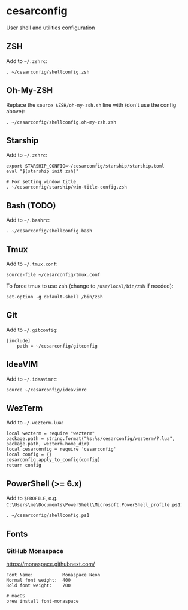 # cesarconfig
User shell and utilities configuration

## ZSH
Add to `~/.zshrc`:
```
. ~/cesarconfig/shellconfig.zsh
```

## Oh-My-ZSH
Replace the `source $ZSH/oh-my-zsh.sh` line with (don't use the config above):
```
. ~/cesarconfig/shellconfig.oh-my-zsh.zsh
```

## Starship
Add to `~/.zshrc`:
```
export STARSHIP_CONFIG=~/cesarconfig/starship/starship.toml
eval "$(starship init zsh)"

# For setting window title
. ~/cesarconfig/starship/win-title-config.zsh
```


## Bash (TODO)
Add to `~/.bashrc`:
```
. ~/cesarconfig/shellconfig.bash
```

## Tmux
Add to `~/.tmux.conf`:
```
source-file ~/cesarconfig/tmux.conf
```

To force tmux to use zsh (change to `/usr/local/bin/zsh` if needed):
```
set-option -g default-shell /bin/zsh
```


## Git
Add to `~/.gitconfig`:
```
[include]
    path = ~/cesarconfig/gitconfig
```

## IdeaVIM
Add to `~/.ideavimrc`:
```
source ~/cesarconfig/ideavimrc
```

## WezTerm
Add to `~/.wezterm.lua`:
```
local wezterm = require "wezterm"
package.path = string.format("%s;%s/cesarconfig/wezterm/?.lua", package.path, wezterm.home_dir)
local cesarconfig = require 'cesarconfig'
local config = {}
cesarconfig.apply_to_config(config)
return config
```

## PowerShell (>= 6.x)
Add to `$PROFILE`, e.g. `C:\Users\me\Documents\PowerShell\Microsoft.PowerShell_profile.ps1`:
```
. ~/cesarconfig/shellconfig.ps1
```


## Fonts

### GitHub Monaspace

https://monaspace.githubnext.com/

```
Font Name:           Monaspace Neon
Normal font weight:  400
Bold font weight:    700

# macOS
brew install font-monaspace
```
